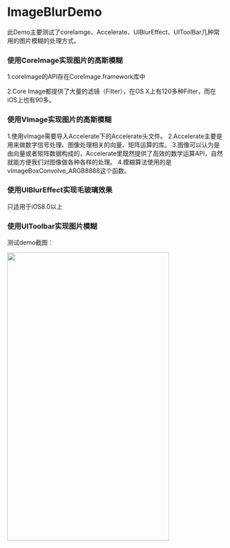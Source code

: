 # ImageBlurDemo

此Demo主要测试了coreIamge、Accelerate、UIBlurEffect、UIToolBar几种常用的图片模糊的处理方式。



### 使用CoreImage实现图片的高斯模糊

1.coreImage的API存在CoreImage.framework库中

2.Core Image都提供了大量的滤镜（Filter），在OS X上有120多种Filter，而在iOS上也有90多。



### 使用VImage实现图片的高斯模糊

1.使用vImage需要导入Accelerate下的Accelerate头文件。
2.Accelerate主要是用来做数字信号处理、图像处理相关的向量、矩阵运算的库。
3.图像可以认为是由向量或者矩阵数据构成的，Accelerate里既然提供了高效的数学运算API，自然就能方便我们对图像做各种各样的处理。
4.模糊算法使用的是vImageBoxConvolve_ARGB8888这个函数。

### 使用UIBlurEffect实现毛玻璃效果
只适用于iOS8.0以上



### 使用UIToolbar实现图片模糊

测试demo截图：

<img src="https://github.com/DreamcoffeeZS/ImageBlurDemo/blob/master/Screenshots/tetBlurImage.png" width="375" height="667">

